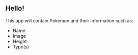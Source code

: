 ## Hello!
This app will contain Pokemon and their information such as:
* Name
* Image
* Height
* Type(s)